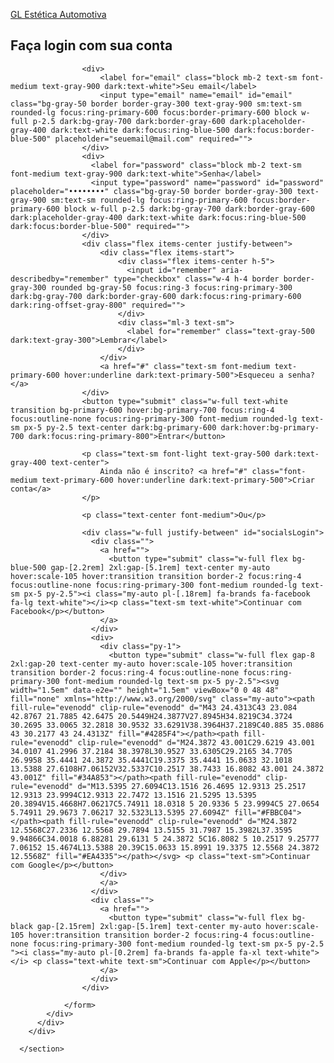 <section class="bg-gray-50 dark:bg-gray-900 page-menu hidden mt-7 mb-16" id="services">
    <div class="flex flex-col items-center justify-center px-6 py-8 mx-auto md:h-screen lg:py-0">
        <a href="services" class="flex items-center mb-6 text-lg xl:text-3xl font-semibold uppercase text-gray-900 dark:text-white">
          <p class="mr-4">GL Estética Automotiva</p> 
          <i class="fa-solid fa-spray-can-sparkles fa-sm"></i>
        </a>
        <div class="w-full bg-white rounded-lg shadow dark:border md:mt-0 sm:max-w-md xl:p-0 dark:bg-gray-800 dark:border-gray-700">
            <div class="p-6 space-y-4 md:space-y-6 sm:p-8">
                <h1 class="text-xl font-bold leading-tight tracking-tight text-gray-900 md:text-2xl dark:text-white">
                    Faça login com sua conta
                </h1>
                <form class="space-y-4 md:space-y-6" action="#">

                    <div>
                        <label for="email" class="block mb-2 text-sm font-medium text-gray-900 dark:text-white">Seu email</label>
                        <input type="email" name="email" id="email" class="bg-gray-50 border border-gray-300 text-gray-900 sm:text-sm rounded-lg focus:ring-primary-600 focus:border-primary-600 block w-full p-2.5 dark:bg-gray-700 dark:border-gray-600 dark:placeholder-gray-400 dark:text-white dark:focus:ring-blue-500 dark:focus:border-blue-500" placeholder="seuemail@mail.com" required="">
                    </div>
                    <div>
                      <label for="password" class="block mb-2 text-sm font-medium text-gray-900 dark:text-white">Senha</label>
                      <input type="password" name="password" id="password" placeholder="••••••••" class="bg-gray-50 border border-gray-300 text-gray-900 sm:text-sm rounded-lg focus:ring-primary-600 focus:border-primary-600 block w-full p-2.5 dark:bg-gray-700 dark:border-gray-600 dark:placeholder-gray-400 dark:text-white dark:focus:ring-blue-500 dark:focus:border-blue-500" required="">
                    </div>
                    <div class="flex items-center justify-between">
                        <div class="flex items-start">
                            <div class="flex items-center h-5">
                              <input id="remember" aria-describedby="remember" type="checkbox" class="w-4 h-4 border border-gray-300 rounded bg-gray-50 focus:ring-3 focus:ring-primary-300 dark:bg-gray-700 dark:border-gray-600 dark:focus:ring-primary-600 dark:ring-offset-gray-800" required="">
                            </div>
                            <div class="ml-3 text-sm">
                              <label for="remember" class="text-gray-500 dark:text-gray-300">Lembrar</label>
                            </div>
                        </div>
                        <a href="#" class="text-sm font-medium text-primary-600 hover:underline dark:text-primary-500">Esqueceu a senha?</a>
                    </div>
                    <button type="submit" class="w-full text-white transition bg-primary-600 hover:bg-primary-700 focus:ring-4 focus:outline-none focus:ring-primary-300 font-medium rounded-lg text-sm px-5 py-2.5 text-center dark:bg-primary-600 dark:hover:bg-primary-700 dark:focus:ring-primary-800">Entrar</button>
                    
                    <p class="text-sm font-light text-gray-500 dark:text-gray-400 text-center">
                        Ainda não é inscrito? <a href="#" class="font-medium text-primary-600 hover:underline dark:text-primary-500">Criar conta</a>
                    </p>

                    <p class="text-center font-medium">Ou</p>
                    
                    <div class="w-full justify-between" id="socialsLogin">
                      <div class="">
                        <a href="">
                          <button type="submit" class="w-full flex bg-blue-500 gap-[2.2rem] 2xl:gap-[5.1rem] text-center my-auto hover:scale-105 hover:transition transition border-2 focus:ring-4 focus:outline-none focus:ring-primary-300 font-medium rounded-lg text-sm px-5 py-2.5"><i class="my-auto pl-[.18rem] fa-brands fa-facebook fa-lg text-white"></i><p class="text-sm text-white">Continuar com Facebook</p></button>
                        </a>
                      </div>
                      <div>
                        <div class="py-1">
                          <button type="submit" class="w-full flex gap-8 2xl:gap-20 text-center my-auto hover:scale-105 hover:transition transition border-2 focus:ring-4 focus:outline-none focus:ring-primary-300 font-medium rounded-lg text-sm px-5 py-2.5"><svg width="1.5em" data-e2e="" height="1.5em" viewBox="0 0 48 48" fill="none" xmlns="http://www.w3.org/2000/svg" class="my-auto"><path fill-rule="evenodd" clip-rule="evenodd" d="M43 24.4313C43 23.084 42.8767 21.7885 42.6475 20.5449H24.3877V27.8945H34.8219C34.3724 30.2695 33.0065 32.2818 30.9532 33.6291V38.3964H37.2189C40.885 35.0886 43 30.2177 43 24.4313Z" fill="#4285F4"></path><path fill-rule="evenodd" clip-rule="evenodd" d="M24.3872 43.001C29.6219 43.001 34.0107 41.2996 37.2184 38.3978L30.9527 33.6305C29.2165 34.7705 26.9958 35.4441 24.3872 35.4441C19.3375 35.4441 15.0633 32.1018 13.5388 27.6108H7.06152V32.5337C10.2517 38.7433 16.8082 43.001 24.3872 43.001Z" fill="#34A853"></path><path fill-rule="evenodd" clip-rule="evenodd" d="M13.5395 27.6094C13.1516 26.4695 12.9313 25.2517 12.9313 23.9994C12.9313 22.7472 13.1516 21.5295 13.5395 20.3894V15.4668H7.06217C5.74911 18.0318 5 20.9336 5 23.9994C5 27.0654 5.74911 29.9673 7.06217 32.5323L13.5395 27.6094Z" fill="#FBBC04"></path><path fill-rule="evenodd" clip-rule="evenodd" d="M24.3872 12.5568C27.2336 12.5568 29.7894 13.5155 31.7987 15.3982L37.3595 9.94866C34.0018 6.88281 29.6131 5 24.3872 5C16.8082 5 10.2517 9.25777 7.06152 15.4674L13.5388 20.39C15.0633 15.8991 19.3375 12.5568 24.3872 12.5568Z" fill="#EA4335"></path></svg> <p class="text-sm">Continuar com Google</p></button>
                        </div>
                        </a>
                      </div>
                      <div class="">
                        <a href="">
                          <button type="submit" class="w-full flex bg-black gap-[2.15rem] 2xl:gap-[5.1rem] text-center my-auto hover:scale-105 hover:transition transition border-2 focus:ring-4 focus:outline-none focus:ring-primary-300 font-medium rounded-lg text-sm px-5 py-2.5 "><i class="my-auto pl-[0.2rem] fa-brands fa-apple fa-xl text-white"></i> <p class="text-white text-sm">Continuar com Apple</p></button>
                        </a>
                      </div>
                    </div>
                    
                </form>
            </div>
          </div>
        </div>
        
      </section>